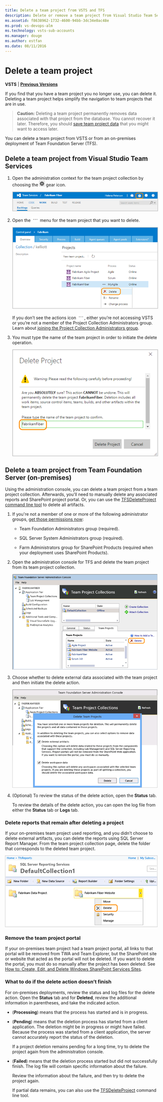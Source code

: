```yaml
---
title: Delete a team project from VSTS and TFS
description: Delete or remove a team project from Visual Studio Team Services (VSTS) or from Team Foundation Server (TFS)
ms.assetid: f8638962-1732-4600-94bb-3dc34e0ac48e
ms.prod: vs-devops-alm
ms.technology: vsts-sub-accounts
ms.manager: douge
ms.author: estfan
ms.date: 08/11/2016
---
```


# Delete a team project

**VSTS** | **[Previous Versions](https://msdn.microsoft.com//library/ff357756(v=vs.110).aspx)**

If you find that you have a team project you no longer use, you can delete it. Deleting a team project helps simplify the navigation to team projects that are in use.

>**Caution:**  Deleting a team project permanently removes data associated with that project from the database. You cannot recover it later. Therefore, you should [save team project data](save-team-project-data.md) that you might want to access later.

You can delete a team project from VSTS or from an on-premises deployment of Team Foundation Server (TFS).

## Delete a team project from Visual Studio Team Services

1.  Open the administration context for the team project collection by choosing the ![gear icon image](_img/delete-team-project/ic623347.png) gear icon.  

	<img src="_img/open-admin-context-team-services.png" alt="Open the admin context" style="border: 1px solid #CCCCCC;" />  
  
2.  Open the ![action icon image](../work/_img/icons/actions-icon.png) menu for the team project that you want to delete.

	<img src="_img/delete-team-project-select-actions-menu.png" alt="Open the actions menu for a team project" style="border: 1px solid #CCCCCC;" />  

    If you don’t see the actions icon ![actions icon image](../work/_img/icons/actions-icon.png), either you’re not accessing VSTS or you’re not a member of the Project Collection Administrators group.  Learn about [joining the Project Collection Administrators group](add-administrator-project-collection.md).

3.  You must type the name of the team project in order to initiate the delete operation. 

	<img src="_img/delete-team-project-dialog.png" alt="Delete team project dialog" style="border: 1px solid #CCCCCC;" />  

<a name="delete-team-proj"></a>
## Delete a team project from Team Foundation Server (on-premises)

Using the administration console, you can delete a team project from a team project collection. Afterwards, you'll need to manually delete any associated reports and SharePoint project portal. Or, you can use the [TFSDeleteProject command line tool](../tfs-server/command-line/tfsdeleteproject-cmd.md) to delete all artifacts.

1.  If you're not a member of one or more of the following administrator groups, [get those permissions now](../tfs-server/add-administrator-tfs.md):

    -   Team Foundation Administrators group (required).

    -   SQL Server System Administrators group (required).

    -   Farm Administrators group for SharePoint Products (required when your deployment uses SharePoint Products).

2.  Open the administration console for TFS and delete the team project from its team project collection.

    ![team project collection delete button](_img/delete-team-project/ic686856.png)

3.  Choose whether to delete external data associated with the team project and then initiate the delete action.

    ![delete team projects dialog](_img/delete-team-project/ic687180.png)

4.  (Optional) To review the status of the delete action, open the **Status** tab.

    To review the details of the delete action, you can open the log file from either the **Status** tab or **Logs** tab.


### Delete reports that remain after deleting a project

If your on-premises team project used reporting, and you didn’t choose to delete external artifacts, you can delete the reports using SQL Server Report Manager. From the team project collection page, delete the folder that corresponds to the deleted team project.

![context menu with delete command](_img/delete-team-project/ic686857.png)

### Remove the team project portal

If your on-premises team project had a team project portal, all links to that portal will be removed from TWA and Team Explorer, but the SharePoint site or website that acted as the portal will not be deleted. If you want to delete the portal, you must do so manually after the project has been deleted. See [How to: Create, Edit, and Delete Windows SharePoint Services Sites](http://go.microsoft.com/fwlink/?LinkId=131660).

### What to do if the delete action doesn’t finish

For on-premises deployments, review the status and log files for the delete action. Open the **Status** tab and for **Deleted**, review the additional information in parentheses, and take the indicated action.

-   (**Processing**) means that the process has started and is in progress.

-   (**Pending**) means that the deletion process has started from a client application. The deletion might be in progress or might have failed. Because the process was started from a client application, the server cannot accurately report the status of the deletion.

    If a project deletion remains pending for a long time, try to delete the project again from the administration console.

-   (**Failed**) means that the deletion process started but did not successfully finish. The log file will contain specific information about the failure.

    Review the information about the failure, and then try to delete the project again.

    If partial data remains, you can also use the [TFSDeleteProject](../tfs-server/command-line/tfsdeleteproject-cmd.md) command line tool.
